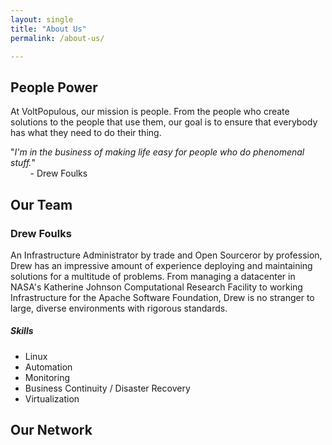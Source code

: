```yaml
---
layout: single
title: "About Us"
permalink: /about-us/

---
```


## People Power

At VoltPopulous, our mission is people. From the people who create solutions to the people that use them, our goal is to ensure that everybody has what they need to do their thing.

"*I'm in the business of making life easy for people who do phenomenal stuff.*"<br>
&nbsp; &nbsp; &nbsp; &nbsp; - Drew Foulks

## Our Team

### Drew Foulks

An Infrastructure Administrator by trade and Open Sourceror by profession, Drew has an impressive amount of experience deploying and maintaining solutions for a multitude of problems. From managing a datacenter in NASA's Katherine Johnson Computational Research Facility to working Infrastructure for the Apache Software Foundation, Drew is no stranger to large, diverse environments with rigorous standards.

##### Skills
  * Linux
  * Automation
  * Monitoring
  * Business Continuity / Disaster Recovery
  * Virtualization


## Our Network
